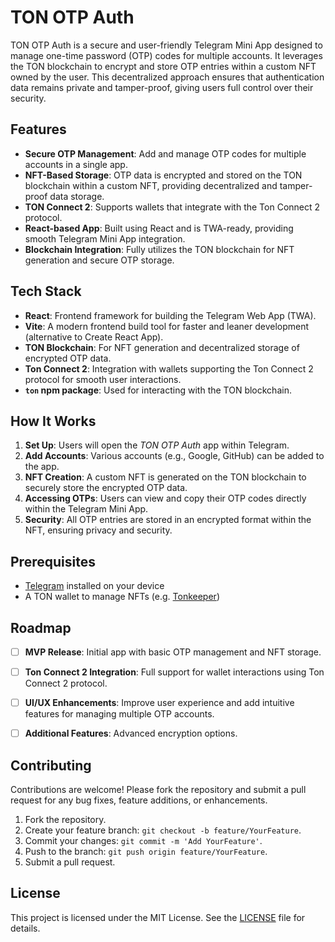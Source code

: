 # TON OTP Auth

TON OTP Auth is a secure and user-friendly Telegram Mini App designed to manage one-time password (OTP) codes for multiple accounts. It leverages the TON blockchain to encrypt and store OTP entries within a custom NFT owned by the user. This decentralized approach ensures that authentication data remains private and tamper-proof, giving users full control over their security.


## Features

- **Secure OTP Management**: Add and manage OTP codes for multiple accounts in a single app.
- **NFT-Based Storage**: OTP data is encrypted and stored on the TON blockchain within a custom NFT, providing decentralized and tamper-proof data storage.
- **TON Connect 2**: Supports wallets that integrate with the Ton Connect 2 protocol.
- **React-based App**: Built using React and is TWA-ready, providing smooth Telegram Mini App integration.
- **Blockchain Integration**: Fully utilizes the TON blockchain for NFT generation and secure OTP storage.


## Tech Stack

- **React**: Frontend framework for building the Telegram Web App (TWA).
- **Vite**: A modern frontend build tool for faster and leaner development (alternative to Create React App).
- **TON Blockchain**: For NFT generation and decentralized storage of encrypted OTP data.
- **Ton Connect 2**: Integration with wallets supporting the Ton Connect 2 protocol for smooth user interactions.
- **`ton` npm package**: Used for interacting with the TON blockchain.


## How It Works

1. **Set Up**: Users will open the _TON OTP Auth_ app within Telegram.
2. **Add Accounts**: Various accounts (e.g., Google, GitHub) can be added to the app.
3. **NFT Creation**: A custom NFT is generated on the TON blockchain to securely store the encrypted OTP data.
4. **Accessing OTPs**: Users can view and copy their OTP codes directly within the Telegram Mini App.
5. **Security**: All OTP entries are stored in an encrypted format within the NFT, ensuring privacy and security.

## Prerequisites
- [Telegram](https://telegram.org/) installed on your device
- A TON wallet to manage NFTs (e.g. [Tonkeeper](https://tonkeeper.com/))

## Roadmap

- [ ] **MVP Release**: Initial app with basic OTP management and NFT storage.
- [ ] **Ton Connect 2 Integration**: Full support for wallet interactions using Ton Connect 2 protocol.
- [ ] **UI/UX Enhancements**: Improve user experience and add intuitive features for managing multiple OTP accounts.
- [ ] **Additional Features**: Advanced encryption options.


## Contributing

Contributions are welcome! Please fork the repository and submit a pull request for any bug fixes, feature additions, or enhancements.

1. Fork the repository.
2. Create your feature branch: `git checkout -b feature/YourFeature`.
3. Commit your changes: `git commit -m 'Add YourFeature'`.
4. Push to the branch: `git push origin feature/YourFeature`.
5. Submit a pull request.

## License

This project is licensed under the MIT License. See the [LICENSE](LICENSE) file for details.
